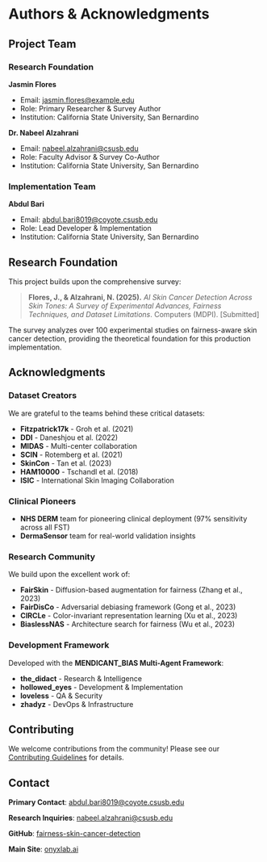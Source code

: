 # Authors & Acknowledgments

## Project Team

### Research Foundation

**Jasmin Flores**
- Email: jasmin.flores@example.edu
- Role: Primary Researcher & Survey Author
- Institution: California State University, San Bernardino

**Dr. Nabeel Alzahrani**
- Email: nabeel.alzahrani@csusb.edu
- Role: Faculty Advisor & Survey Co-Author
- Institution: California State University, San Bernardino

### Implementation Team

**Abdul Bari**
- Email: abdul.bari8019@coyote.csusb.edu
- Role: Lead Developer & Implementation
- Institution: California State University, San Bernardino

## Research Foundation

This project builds upon the comprehensive survey:

> **Flores, J., & Alzahrani, N. (2025).** *AI Skin Cancer Detection Across Skin Tones: A Survey of Experimental Advances, Fairness Techniques, and Dataset Limitations*. Computers (MDPI). [Submitted]

The survey analyzes over 100 experimental studies on fairness-aware skin cancer detection, providing the theoretical foundation for this production implementation.

## Acknowledgments

### Dataset Creators
We are grateful to the teams behind these critical datasets:
- **Fitzpatrick17k** - Groh et al. (2021)
- **DDI** - Daneshjou et al. (2022)
- **MIDAS** - Multi-center collaboration
- **SCIN** - Rotemberg et al. (2021)
- **SkinCon** - Tan et al. (2023)
- **HAM10000** - Tschandl et al. (2018)
- **ISIC** - International Skin Imaging Collaboration

### Clinical Pioneers
- **NHS DERM** team for pioneering clinical deployment (97% sensitivity across all FST)
- **DermaSensor** team for real-world validation insights

### Research Community
We build upon the excellent work of:
- **FairSkin** - Diffusion-based augmentation for fairness (Zhang et al., 2023)
- **FairDisCo** - Adversarial debiasing framework (Gong et al., 2023)
- **CIRCLe** - Color-invariant representation learning (Xu et al., 2023)
- **BiaslessNAS** - Architecture search for fairness (Wu et al., 2023)

### Development Framework
Developed with the **MENDICANT_BIAS Multi-Agent Framework**:
- **the_didact** - Research & Intelligence
- **hollowed_eyes** - Development & Implementation
- **loveless** - QA & Security
- **zhadyz** - DevOps & Infrastructure

## Contributing

We welcome contributions from the community! Please see our [Contributing Guidelines](../development/contributing/) for details.

## Contact

**Primary Contact**: abdul.bari8019@coyote.csusb.edu

**Research Inquiries**: nabeel.alzahrani@csusb.edu

**GitHub**: [fairness-skin-cancer-detection](https://github.com/zhadyz/fairness-skin-cancer-detection)

**Main Site**: [onyxlab.ai](https://onyxlab.ai)
